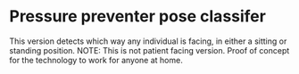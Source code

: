 # Pressure preventer pose classifer
This version detects which way any individual is facing, in either a sitting or standing position. NOTE: This is not patient facing version. Proof of concept for the technology to work for anyone at home. 
